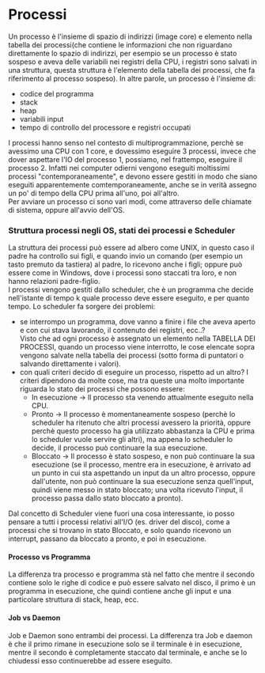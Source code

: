 # Processi
Un processo è l'insieme di spazio di indirizzi (image core) e elemento nella tabella dei processi(che contiene le informazioni che non riguardano direttamente lo spazio di indirizzi, per esempio se un processo è stato sospeso e aveva delle variabili nei registri della CPU, i registri sono salvati in una struttura, questa struttura è l'elemento della tabella dei processi, che fa riferimento al processo sospeso). In altre parole, un processo è l'insieme di:
* codice del programma
* stack
* heap
* variabili input
* tempo di controllo del processore e registri occupati

I processi hanno senso nel contesto di multiprogrammazione, perchè se avessimo una CPU con 1 core, e dovessimo eseguire 3 processi, invece che dover aspettare l'IO del processo 1, possiamo, nel frattempo, eseguire il processo 2. Infatti nei computer odierni vengono eseguiti moltissimi processi "contemporaneamente", e devono essere gestiti in modo che siano eseguiti apparentemente comtemporaneamente, anche se in verità assegno un po' di tempo della CPU prima all'uno, poi all'altro.\
Per avviare un processo ci sono vari modi, come attraverso delle chiamate di sistema, oppure all'avvio dell'OS.
### Struttura processi negli OS, stati dei processi e Scheduler
La struttura dei processi può essere ad albero come UNIX, in questo caso il padre ha controllo sui figli, e quando invio un comando (per esempio un tasto premuto da tastiera) al padre, lo ricevono anche i figli; oppure può essere come in Windows, dove i processi sono staccati tra loro, e non hanno relazioni padre-figlio.\
I processi vengono gestiti dallo scheduler, che è un programma che decide nell'istante di tempo k quale processo deve essere eseguito, e per quanto tempo. Lo scheduler fa sorgere dei problemi:
* se interrompo un programma, dove vanno a finire i file che aveva aperto e con cui stava lavorando, il contenuto dei registri, ecc..?\
Visto che ad ogni processo è assegnato un elemento nella TABELLA DEI PROCESSI, quando un processo viene interrotto, le cose elencate sopra vengono salvate nella tabella dei processi (sotto forma di puntatori o salvando direttamente i valori).
* con quali criteri decido di eseguire un processo, rispetto ad un altro?
I criteri dipendono da molte cose, ma tra queste una molto importante riguarda lo stato dei processi che possono essere:
  * In esecuzione -> Il processo sta venendo attualmente eseguito nella CPU.
  * Pronto -> Il processo è momentaneamente sospeso (perchè lo scheduler ha ritenuto che altri processi avessero la priorità, oppure perchè questo processo ha gia utilizzato abbastanza la CPU e prima lo scheduler vuole servire gli altri), ma appena lo scheduler lo decide, il processo può continuare la sua esecuzione.
  * Bloccato -> Il processo è stato sospeso, e non può continuare la sua esecuzione (se il processo, mentre era in esecuzione, è arrivato ad un punto in cui sta aspettando un input da un altro processo, oppure dall'utente, non può continuare la sua esecuzione senza quell'input, quindi viene messo in stato bloccato; una volta ricevuto l'input, il processo passa dallo stato bloccato a pronto).

Dal concetto di Scheduler viene fuori una cosa interessante, io posso pensare a tutti i processi relativi all'I/O (es. driver del disco), come a processi che si trovano in stato Bloccato, e solo quando ricevono un interrupt, passano da bloccato a pronto, e poi in esecuzione.

#### Processo vs Programma
La differenza tra processo e programma stà nel fatto che mentre il secondo contiene solo le righe di codice e può essere salvato nel disco, il primo è un programma in esecuzione, che quindi contiene anche gli input e una particolare struttura di stack, heap, ecc.

#### Job vs Daemon
Job e Daemon sono entrambi dei processi. La differenza tra Job e daemon è che il primo rimane in esecuzione solo se il terminale è in esecuzione, mentre il secondo è completamente staccato dal terminale, e anche se lo chiudessi esso continuerebbe ad essere eseguito.